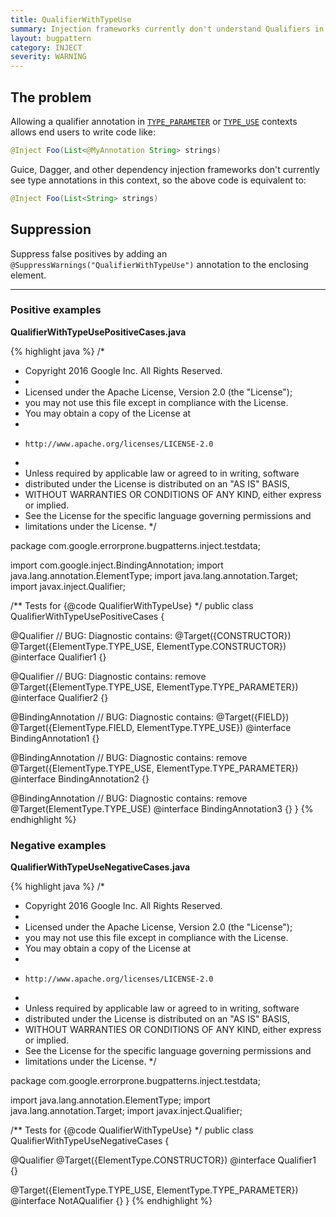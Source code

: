 ```yaml
---
title: QualifierWithTypeUse
summary: Injection frameworks currently don't understand Qualifiers in TYPE_PARAMETER or TYPE_USE contexts.
layout: bugpattern
category: INJECT
severity: WARNING
---
```


<!--
*** AUTO-GENERATED, DO NOT MODIFY ***
To make changes, edit the @BugPattern annotation or the explanation in docs/bugpattern.
-->

## The problem
Allowing a qualifier annotation in [`TYPE_PARAMETER`] or [`TYPE_USE`] contexts
allows end users to write code like:

```java
@Inject Foo(List<@MyAnnotation String> strings)
```

Guice, Dagger, and other dependency injection frameworks don't currently see
type annotations in this context, so the above code is equivalent to:

```java
@Inject Foo(List<String> strings)
```

[`TYPE_PARAMETER`]: https://docs.oracle.com/javase/8/docs/api/java/lang/annotation/ElementType.html#TYPE_PARAMETER
[`TYPE_USE`]: https://docs.oracle.com/javase/8/docs/api/java/lang/annotation/ElementType.html#TYPE_USE

## Suppression
Suppress false positives by adding an `@SuppressWarnings("QualifierWithTypeUse")` annotation to the enclosing element.

----------

### Positive examples
__QualifierWithTypeUsePositiveCases.java__

{% highlight java %}
/*
 * Copyright 2016 Google Inc. All Rights Reserved.
 *
 * Licensed under the Apache License, Version 2.0 (the "License");
 * you may not use this file except in compliance with the License.
 * You may obtain a copy of the License at
 *
 *     http://www.apache.org/licenses/LICENSE-2.0
 *
 * Unless required by applicable law or agreed to in writing, software
 * distributed under the License is distributed on an "AS IS" BASIS,
 * WITHOUT WARRANTIES OR CONDITIONS OF ANY KIND, either express or implied.
 * See the License for the specific language governing permissions and
 * limitations under the License.
 */

package com.google.errorprone.bugpatterns.inject.testdata;

import com.google.inject.BindingAnnotation;
import java.lang.annotation.ElementType;
import java.lang.annotation.Target;
import javax.inject.Qualifier;

/** Tests for {@code QualifierWithTypeUse} */
public class QualifierWithTypeUsePositiveCases {

  @Qualifier
  // BUG: Diagnostic contains: @Target({CONSTRUCTOR})
  @Target({ElementType.TYPE_USE, ElementType.CONSTRUCTOR})
  @interface Qualifier1 {}

  @Qualifier
  // BUG: Diagnostic contains: remove
  @Target({ElementType.TYPE_USE, ElementType.TYPE_PARAMETER})
  @interface Qualifier2 {}

  @BindingAnnotation
  // BUG: Diagnostic contains: @Target({FIELD})
  @Target({ElementType.FIELD, ElementType.TYPE_USE})
  @interface BindingAnnotation1 {}

  @BindingAnnotation
  // BUG: Diagnostic contains: remove
  @Target({ElementType.TYPE_USE, ElementType.TYPE_PARAMETER})
  @interface BindingAnnotation2 {}

  @BindingAnnotation
  // BUG: Diagnostic contains: remove
  @Target(ElementType.TYPE_USE)
  @interface BindingAnnotation3 {}
}
{% endhighlight %}

### Negative examples
__QualifierWithTypeUseNegativeCases.java__

{% highlight java %}
/*
 * Copyright 2016 Google Inc. All Rights Reserved.
 *
 * Licensed under the Apache License, Version 2.0 (the "License");
 * you may not use this file except in compliance with the License.
 * You may obtain a copy of the License at
 *
 *     http://www.apache.org/licenses/LICENSE-2.0
 *
 * Unless required by applicable law or agreed to in writing, software
 * distributed under the License is distributed on an "AS IS" BASIS,
 * WITHOUT WARRANTIES OR CONDITIONS OF ANY KIND, either express or implied.
 * See the License for the specific language governing permissions and
 * limitations under the License.
 */

package com.google.errorprone.bugpatterns.inject.testdata;

import java.lang.annotation.ElementType;
import java.lang.annotation.Target;
import javax.inject.Qualifier;

/** Tests for {@code QualifierWithTypeUse} */
public class QualifierWithTypeUseNegativeCases {

  @Qualifier
  @Target({ElementType.CONSTRUCTOR})
  @interface Qualifier1 {}

  @Target({ElementType.TYPE_USE, ElementType.TYPE_PARAMETER})
  @interface NotAQualifier {}
}
{% endhighlight %}

